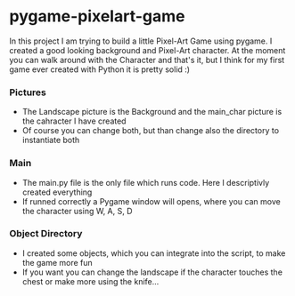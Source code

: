 # pygame-pixelart-game
In this project I am trying to build a little Pixel-Art Game using pygame. I created a good looking background and Pixel-Art character. At the moment you can walk around with the Character and that's it, but I think for my first game ever created with Python it is pretty solid :)

### Pictures
* The Landscape picture is the Background and the main_char picture is the cahracter I have created
* Of course you can change both, but than change also the directory to instantiate both

### Main
* The main.py file is the only file which runs code. Here I descriptivly created everything
* If runned correctly a Pygame window will opens, where you can move the character using W, A, S, D

### Object Directory
* I created some objects, which you can integrate into the script, to make the game more fun
* If you want you can change the landscape if the character touches the chest or make more using the knife... 
